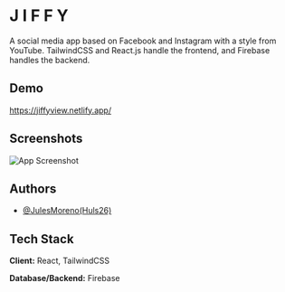 
# J I F F Y 

A social media app based on Facebook and Instagram with a style from YouTube. TailwindCSS and React.js handle the frontend, and Firebase handles the backend.


## Demo

https://jiffyview.netlify.app/


## Screenshots

![App Screenshot](https://via.placeholder.com/468x300?text=App+Screenshot+Here)


## Authors

- [@JulesMoreno(Huls26)](https://github.com/Huls26)


## Tech Stack

**Client:** React, TailwindCSS

**Database/Backend:** Firebase

